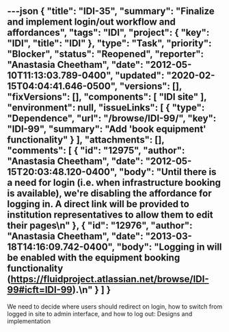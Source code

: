 ---json
{
  "title": "IDI-35",
  "summary": "Finalize and implement login/out workflow and affordances",
  "tags": "IDI",
  "project": {
    "key": "IDI",
    "title": "IDI"
  },
  "type": "Task",
  "priority": "Blocker",
  "status": "Reopened",
  "reporter": "Anastasia Cheetham",
  "date": "2012-05-10T11:13:03.789-0400",
  "updated": "2020-02-15T04:04:41.646-0500",
  "versions": [],
  "fixVersions": [],
  "components": [
    "IDI site"
  ],
  "environment": null,
  "issueLinks": [
    {
      "type": "Dependence",
      "url": "/browse/IDI-99/",
      "key": "IDI-99",
      "summary": "Add 'book equipment' functionality"
    }
  ],
  "attachments": [],
  "comments": [
    {
      "id": "12975",
      "author": "Anastasia Cheetham",
      "date": "2012-05-15T20:03:48.120-0400",
      "body": "Until there is a need for login (i.e. when infrastructure booking is available), we're disabling the affordance for logging in. A direct link will be provided to institution representatives to allow them to edit their pages\n"
    },
    {
      "id": "12976",
      "author": "Anastasia Cheetham",
      "date": "2013-03-18T14:16:09.742-0400",
      "body": "Logging in will be enabled with the equipment booking functionality (<https://fluidproject.atlassian.net/browse/IDI-99#icft=IDI-99>).\n"
    }
  ]
}
---
We need to decide where users should redirect on login, how to switch from logged in site to admin interface, and how to log out: Designs and implementation

        